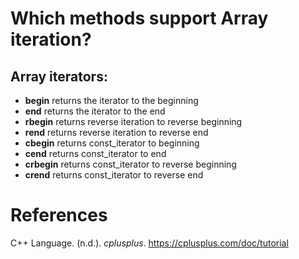  # Which methods support Array iteration?

 ## Array iterators:
 - **begin** returns the iterator to the beginning
 - **end** returns the iterator to the end
 - **rbegin** returns reverse iteration to reverse beginning
 - **rend** returns reverse iteration to reverse end
 - **cbegin** returns const_iterator to beginning
 - **cend** returns const_iterator to end
 - **crbegin** returns const_iterator to reverse beginning
 - **crend** returns const_iterator to reverse end


# References
 C++ Language. (n.d.). *cplusplus*. <https://cplusplus.com/doc/tutorial>
